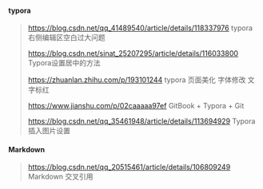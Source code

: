 #### typora

>https://blog.csdn.net/qq_41489540/article/details/118337976   typora 右侧编辑区空白过大问题
>
>https://blog.csdn.net/sinat_25207295/article/details/116033800 Typora设置居中的方法
>
>https://zhuanlan.zhihu.com/p/193101244  typora 页面美化 字体修改 文字标红
>
>https://www.jianshu.com/p/02caaaaa97ef  GitBook + Typora + Git
>
>https://blog.csdn.net/qq_35461948/article/details/113694929  Typora 插入图片设置

#### Markdown

>https://blog.csdn.net/qq_20515461/article/details/106809249     Markdown 交叉引用

